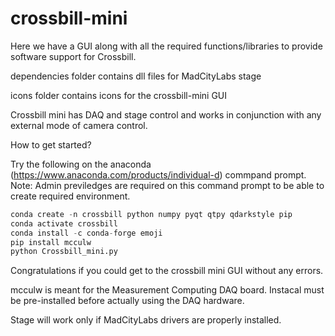 # crossbill-mini

Here we have a GUI along with all the required functions/libraries to provide software support for Crossbill.

dependencies folder contains dll files for MadCityLabs stage

icons folder contains icons for the crossbill-mini GUI


Crossbill mini has DAQ and stage control and works in conjunction with any external mode of camera control.

How to get started?

Try the following on the anaconda (https://www.anaconda.com/products/individual-d) commpand prompt.
Note: Admin previledges are required on this command prompt to be able to create required environment. 

```python
conda create -n crossbill python numpy pyqt qtpy qdarkstyle pip
conda activate crossbill
conda install -c conda-forge emoji
pip install mcculw 
python Crossbill_mini.py
```

Congratulations if you could get to the crossbill mini GUI without any errors.

mcculw is meant for the Measurement Computing DAQ board. Instacal must be pre-installed before actually using the DAQ hardware.

Stage will work only if MadCityLabs drivers are properly installed.
